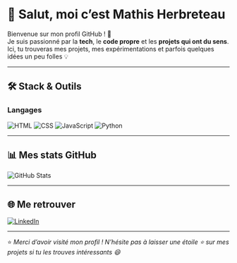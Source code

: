 # 👋 Salut, moi c’est Mathis Herbreteau  

Bienvenue sur mon profil GitHub ! 🚀  
Je suis passionné par la **tech**, le **code propre** et les **projets qui ont du sens**.  
Ici, tu trouveras mes projets, mes expérimentations et parfois quelques idées un peu folles 💡  

<!-- ---

## 💻 À propos de moi

- 🔭 Je travaille actuellement sur : ** **  
- 🌱 J’apprends en ce moment : ** **  
- 💬 N’hésite pas à me parler de : ** **  
- ⚡ Fun fact : ** ** -->

---

## 🛠️ Stack & Outils

### Langages
![HTML](https://img.shields.io/badge/HTML5-E34F26?style=for-the-badge&logo=html5&logoColor=white)
![CSS](https://img.shields.io/badge/CSS3-1572B6?style=for-the-badge&logo=css3&logoColor=white)
![JavaScript](https://img.shields.io/badge/JavaScript-F7DF1E?style=for-the-badge&logo=javascript&logoColor=black)
![Python](https://img.shields.io/badge/Python-3776AB?style=for-the-badge&logo=python&logoColor=white)

<!-- ### Outils & Frameworks
![React](https://img.shields.io/badge/React-61DBFB?style=for-the-badge&logo=react&logoColor=black)
![Next.js](https://img.shields.io/badge/Next.js-000000?style=for-the-badge&logo=nextdotjs&logoColor=white)
![TailwindCSS](https://img.shields.io/badge/TailwindCSS-06B6D4?style=for-the-badge&logo=tailwindcss&logoColor=white)
![Git](https://img.shields.io/badge/Git-F05033?style=for-the-badge&logo=git&logoColor=white)
![VS Code](https://img.shields.io/badge/VSCode-0078d7?style=for-the-badge&logo=visualstudiocode&logoColor=white) -->

---

## 📊 Mes stats GitHub

![GitHub Stats](https://github-readme-stats.vercel.app/api?username=Mathish2207&show_icons=true&theme=tokyonight)
<!-- ![Top Langs](https://github-readme-stats.vercel.app/api/top-langs/?Mathish2207=Mathish2207&layout=compact&theme=tokyonight) -->

---

## 🌐 Me retrouver

[![LinkedIn](https://img.shields.io/badge/LinkedIn-0A66C2?style=for-the-badge&logo=linkedin&logoColor=white)](https://fr.linkedin.com/in/mathis-herbreteau-02013329b)
<!-- [![Portfolio](https://img.shields.io/badge/Portfolio-000000?style=for-the-badge&logo=About.me&logoColor=white)](https://TON-PORTFOLIO.com)
[![Email](https://img.shields.io/badge/Email-D14836?style=for-the-badge&logo=gmail&logoColor=white)](mailto:mathish2207@gmail.com) -->

---

⭐️ *Merci d’avoir visité mon profil ! N’hésite pas à laisser une étoile ⭐ sur mes projets si tu les trouves intéressants 😄*  
